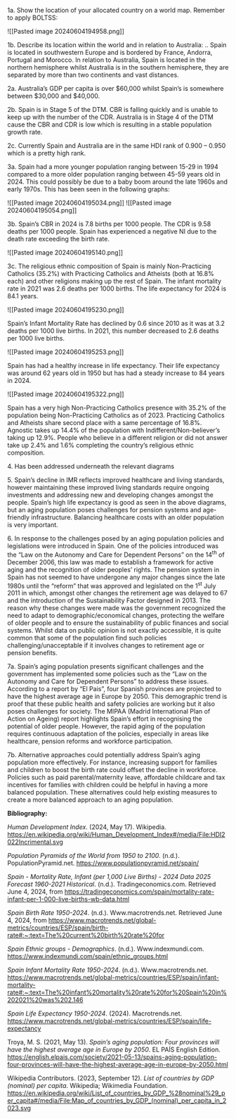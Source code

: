 

1a. Show the location of your allocated country on a world map. Remember to apply BOLTSS:

![[Pasted image 20240604194958.png]]

1b. Describe its location within the world and in relation to Australia:
..
Spain is located in southwestern Europe and is bordered by France, Andorra, Portugal and Morocco. In relation to Australia, Spain is located in the northern hemisphere whilst Australia is in the southern hemisphere, they are separated by more than two continents and vast distances.

2a. Australia’s GDP per capita is over $60,000 whilst Spain’s is somewhere between $30,000 and $40,000.

2b. Spain is in Stage 5 of the DTM. CBR is falling quickly and is unable to keep up with the number of the CDR. Australia is in Stage 4 of the DTM cause the CBR and CDR is low which is resulting in a stable population growth rate.

2c. Currently Spain and Australia are in the same HDI rank of 0.900 – 0.950 which is a pretty high rank.

3a. Spain had a more younger population ranging between 15-29 in 1994 compared to a more older population ranging between 45-59 years old in 2024. This could possibly be due to a baby boom around the late 1960s and early 1970s. This has been seen in the following graphs:

![[Pasted image 20240604195034.png]]
![[Pasted image 20240604195054.png]]

3b. Spain’s CBR in 2024 is 7.8 births per 1000 people. The CDR is 9.58 deaths per 1000 people. Spain has experienced a negative NI due to the death rate exceeding the birth rate.

![[Pasted image 20240604195140.png]]

3c. The religious ethnic composition of Spain is mainly Non-Practicing Catholics (35.2%) with Practicing Catholics and Atheists (both at 16.8% each) and other religions making up the rest of Spain. The infant mortality rate in 2021 was 2.6 deaths per 1000 births. The life expectancy for 2024 is 84.1 years.

![[Pasted image 20240604195230.png]]

Spain’s Infant Mortality Rate has declined by 0.6 since 2010 as it was at 3.2 deaths per 1000 live births. In 2021, this number decreased to 2.6 deaths per 1000 live births.

![[Pasted image 20240604195253.png]]

Spain has had a healthy increase in life expectancy. Their life expectancy was around 62 years old in 1950 but has had a steady increase to 84 years in 2024.

![[Pasted image 20240604195322.png]]

Spain has a very high Non-Practicing Catholics presence with 35.2% of the population being Non-Practicing Catholics as of 2023. Practicing Catholics and Atheists share second place with a same percentage of 16.8%. Agnostic takes up 14.4% of the population with Indifferent/Non-believer’s taking up 12.9%. People who believe in a different religion or did not answer take up 2.4% and 1.6% completing the country’s religious ethnic composition.

4\. Has been addressed underneath the relevant diagrams

5\. Spain’s decline in IMR reflects improved healthcare and living standards, however maintaining these improved living standards require ongoing investments and addressing new and developing changes amongst the people. Spain’s high life expectancy is good as seen in the above diagrams, but an aging population poses challenges for pension systems and age-friendly infrastructure. Balancing healthcare costs with an older population is very important. 

6\. In response to the challenges posed by an aging population policies and legislations were introduced in Spain. One of the policies introduced was the “Law on the Autonomy and Care for Dependent Persons” on the 14<sup>th</sup> of December 2006, this law was made to establish a framework for active aging and the recognition of older peoples’ rights. The pension system in Spain has not seemed to have undergone any major changes since the late 1980s until the “reform” that was approved and legislated on the 1<sup>st</sup>  July 2011 in which, amongst other changes the retirement age was delayed to 67 and the introduction of the Sustainability Factor designed in 2013. The reason why these changes were made was the government recognized the need to adapt to demographic/economical changes, protecting the welfare of older people and to ensure the sustainability of public finances and social systems. Whilst data on public opinion is not exactly accessible, it is quite common that some of the population find such policies challenging/unacceptable if it involves changes to retirement age or pension benefits. 

7a. Spain’s aging population presents significant challenges and the government has implemented some policies such as the “Law on the Autonomy and Care for Dependent Persons” to address these issues. According to a report by “El Pais”, four Spanish provinces are projected to have the highest average age in Europe by 2050. This demographic trend is proof that these public health and safety policies are working but it also poses challenges for society. The MIPAA (Madrid International Plan of Action on Ageing) report highlights Spain’s effort in recognising the potential of older people. However, the rapid aging of the population requires continuous adaptation of the policies, especially in areas like healthcare, pension reforms and workforce participation.

7b. Alternative approaches could potentially address Spain’s aging population more effectively. For instance, increasing support for families and children to boost the birth rate could offset the decline in workforce. Policies such as paid parental/maternity leave, affordable childcare and tax incentives for families with children could be helpful in having a more balanced population. These alternatives could help existing measures to create a more balanced approach to an aging population.




**Bibliography:**

*Human Development Index*. (2024, May 17). Wikipedia. <https://en.wikipedia.org/wiki/Human_Development_Index#/media/File:HDI2022Incrimental.svg>

*Population Pyramids of the World from 1950 to 2100*. (n.d.). PopulationPyramid.net. <https://www.populationpyramid.net/spain/>

*Spain - Mortality Rate, Infant (per 1,000 Live Births) - 2024 Data 2025 Forecast 1960-2021 Historical*. (n.d.). Tradingeconomics.com. Retrieved June 4, 2024, from <https://tradingeconomics.com/spain/mortality-rate-infant-per-1-000-live-births-wb-data.html>

*Spain Birth Rate 1950-2024*. (n.d.). Www.macrotrends.net. Retrieved June 4, 2024, from <https://www.macrotrends.net/global-metrics/countries/ESP/spain/birth-rate#:~:text=The%20current%20birth%20rate%20for>

*Spain Ethnic groups - Demographics*. (n.d.). Www.indexmundi.com. <https://www.indexmundi.com/spain/ethnic_groups.html>

*Spain Infant Mortality Rate 1950-2024*. (n.d.). Www.macrotrends.net. <https://www.macrotrends.net/global-metrics/countries/ESP/spain/infant-mortality-rate#:~:text=The%20infant%20mortality%20rate%20for%20Spain%20in%202021%20was%202.146>

*Spain Life Expectancy 1950-2024*. (2024). Macrotrends.net. <https://www.macrotrends.net/global-metrics/countries/ESP/spain/life-expectancy>

Troya, M. S. (2021, May 13). *Spain’s aging population: Four provinces will have the highest average age in Europe by 2050*. EL PAÍS English Edition. <https://english.elpais.com/society/2021-05-13/spains-aging-population-four-provinces-will-have-the-highest-average-age-in-europe-by-2050.html>

Wikipedia Contributors. (2023, September 12). *List of countries by GDP (nominal) per capita*. Wikipedia; Wikimedia Foundation. <https://en.wikipedia.org/wiki/List_of_countries_by_GDP_%28nominal%29_per_capita#/media/File:Map_of_countries_by_GDP_(nominal)_per_capita_in_2023.svg>


